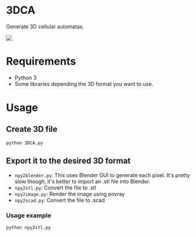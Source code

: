 # 3DCA

Generate 3D cellular automatas.

![]("https://github.com/mathigatti/ArtificialWorldBuilding/blob/main/lecture_1/3D/sample.jpeg?raw=true")

# Requirements

- Python 3
- Some libraries depending the 3D format you want to use. 

# Usage

## Create 3D file

```
python 3DCA.py
```

## Export it to the desired 3D format


- `npy2blender.py`: This uses Blender GUI to generate each pixel. It's pretty slow though, it's better to import an .stl file into Blender.
- `npy2stl.py`: Convert the file to .stl
- `npy2image.py`: Render the image using povray
- `npy2scad.py`: Convert the file to .scad

### Usage example

```
python npy2stl.py
```
